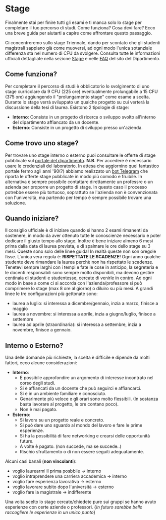# Stage
Finalmente stai per finire tutti gli esami e ti manca solo lo stage per completare il tuo percorso di studi. Come funziona? Cosa devi fare? Ecco una breve guida per aiutarti a capire come affrontare questo passaggio. 

 Ci concentreremo sullo stage Triennale, dando per scontato che gli studenti magistrali sappiano già come muoversi, ad ogni modo l'unica sotanziale differenza sta nel numero di CFU da svolgere. 
 Consulta tutte le informazioni ufficiali dettagliate nella sezione [Stage](https://laurea.informatica.unito.it/do/home.pl/View?doc=tirocinio_e_stage.html) e nelle [FAQ](https://laurea.informatica.unito.it/do/home.pl/View?doc=/FAQ/Stage_tesi.html) del sito del Dipartimento.

## Come funziona?
Per completare il percorso di studi è obblicatorio lo svolgimento di uno stage curricolare da 9 CFU (225 ore) eventualmente prolungabile a 15 CFU (375 ore) aggiungendo il "prolungamento stage" come esame a scelta. Durante lo stage verrà sviluppato un qualche progetto su cui verterà la discussione della tesi di laurea.
Esistono 2 tipologie di stage:
- **Interno**: Consiste in un progetto di ricerca o sviluppo svolto all'interno del dipartimento affiancato da un docente.
- **Esterno**: Consiste in un progetto di sviluppo presso un'azienda.

## Come trovo uno stage?
Per trovare uno stage interno o esterno puoi consultare le offerte di stage pubblicate sul [portale del dipartimento](https://wwwold.educ.di.unito.it/).
**N.B.** Per accedere è necessario usare le credenziali del laboratorio. 
In attesa che aggiornino quel fantastico portale fermo agli anni '90(?) abbiamo realizzato un [bot Telegram](https://t.me/diunitostage) che riporta le offerte stage pubblicate in modo più comodo e fruibile.
In alternativa è sempre possibile contattare direttamente un professre o un azienda per proporre un progetto di stage. In questo caso il processo potrebbe essere più tortuoso, soprattuto se l'azienda non è convenzionata con l'università, ma partendo per tempo è sempre possibile trovare una soluzione.

## Quando iniziare?
Il consiglio ufficiale è di iniziare quando si hanno 2 esami rimanenti da sostenere, in modo da aver ottenuto tutte le conoscienze necessario e poter dedicare il giusto tempo allo stage. Inoltre è bene iniziare almeno 6 mesi prima dalla data di laurea prevista, e di spalmare le ore dello stage su 3 mesi. Queste sono solo delle linee guida! In realtà queste non son oregole fisse. L'unica vera regola è: **RISPETTATE LE SCADENZE!** Ogni anno qualche studente deve rimandare la laurea perchè non ha rispettato le scadenze. Tenetevi sempre larghi con i tempi e fate le cose in anticipo, la segreteria e le docenti responsabili sono sempre molto disponibili, ma devono gestire centinaia di studenti e studentesse, cercate di venirle in contro. 
Ad ogni modo in base a come ci si accorda con l'azienda/professore si può comprimere lo stage (max 8 ore al giorno) o diluiro su più mesi. A grandi linee le tre configurazioni più gettonate sono:
- laurea a luglio: si interessa a dicembre/gennaio, inzia a marzo, finisce a maggio
- laurea a novembre: si interessa a aprile, inzia a giugno/luglio, finisce a settembre
- laurea ad aprile (straordinaria): si interessa a settembre, inzia a novembre, finisce a gennaio.

## Interno o Esterno?
Una delle domande più richieste, la scelta è difficile e dipende da molti fattori, ecco alcune considerazioni:
- **Interno**: 
    - È possibile approfondire un argomento di interesse incontrato nel corso degli studi.
    - Si è affiancati da un docente che può seguirci e affiancarci.
    - Si è in un ambiente familiare e conosciuto.
    - Genarlmente più veloce e gli orari sono molto flessibili. (In sostanza basta lavorare al progetto, le ore contano poco).
    - Non è mai pagato.
- **Esterno**:
    - Si lavora su un progetto reale e concreto.
    - Si può dare uno sguardo al mondo del lavoro e fare le prime esperienze.
    - Si ha la possibilità di fare networking e crearsi delle opportunità future.
    - A volte è pagato. (non succede, ma se succede..)
    - Rischio sfruttamento o di non essere seguiti adeguatamente.

Alcuni casi banali (**non vincolanti**):
- voglio laurearmi il prima posbbile -> interno
- voglio intraprendere una carriera accademica -> interno
- voglio fare esperienza lavorativa -> esterno
- voglio lavorare subito dopo l'università -> esterno
- voglio fare la magistrale -> indifferente

Una volta scelto lo stage cercate/chiedete pure sui gruppi se hanno avuto esperienze con certe aziende o professori. {*In futuro sarebbe bello raccogliere le esperienze in un unico punto*} 



